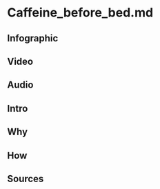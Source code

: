 [//]: <> (U)


# **Caffeine_before_bed.md**

## **Infographic**
[//]: <> (BO-infographic)

[//]: <> (EO-infographic)
## **Video**
[//]: <> (BO-video)

[//]: <> (EO-video)
## **Audio**
[//]: <> (BO-audio)

[//]: <> (EO-audio)
## **Intro**
[//]: <> (BO-intro)


[//]: <> (EO-intro)
## **Why**
[//]: <> (BO-why)

[//]: <> (EO-why)
## **How**
[//]: <> (BO-how)

[//]: <> (EO-how)

## **Sources**
[//]: <> (BO-sources)


[//]: <> (EO-sources)
